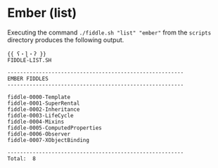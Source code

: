 Ember (list)
======

Executing the command `./fiddle.sh "list" "ember"` from the `scripts` directory produces the following output.

    {{ ʕ・ɭ・ʔ }}
    FIDDLE-LIST.SH
    
    --------------------------------------------------------
    EMBER FIDDLES
    --------------------------------------------------------
    
    fiddle-0000-Template
    fiddle-0001-SuperRental
    fiddle-0002-Inheritance
    fiddle-0003-LifeCycle
    fiddle-0004-Mixins
    fiddle-0005-ComputedProperties
    fiddle-0006-Observer
    fiddle-0007-XObjectBinding
    
    --------------------------------------------------------
    Total:  8
